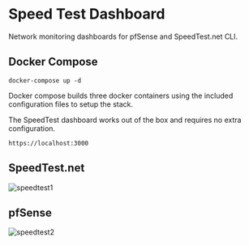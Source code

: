 # Speed Test Dashboard

Network monitoring dashboards for pfSense and SpeedTest.net CLI.

## Docker Compose

```docker-compose up -d```

Docker compose builds three docker containers using the included configuration files to setup the stack.

The SpeedTest dashboard works out of the box and requires no extra configuration.

```https://localhost:3000```

## SpeedTest.net

![speedtest1](https://user-images.githubusercontent.com/6628565/232978206-c3a1a3c3-5f70-48a1-9ec8-f4145a6c0b2e.jpg)

## pfSense

![speedtest2](https://user-images.githubusercontent.com/6628565/232980064-96693b56-721d-4d04-a063-ce5d539be262.jpg)
